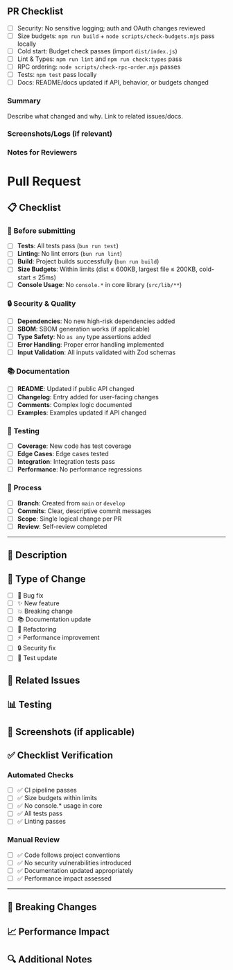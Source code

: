 ## PR Checklist

- [ ] Security: No sensitive logging; auth and OAuth changes reviewed
- [ ] Size budgets: `npm run build` + `node scripts/check-budgets.mjs` pass locally
- [ ] Cold start: Budget check passes (import `dist/index.js`)
- [ ] Lint & Types: `npm run lint` and `npm run check:types` pass
- [ ] RPC ordering: `node scripts/check-rpc-order.mjs` passes
- [ ] Tests: `npm test` pass locally
- [ ] Docs: README/docs updated if API, behavior, or budgets changed

### Summary

Describe what changed and why. Link to related issues/docs.

### Screenshots/Logs (if relevant)

### Notes for Reviewers

# Pull Request

## 📋 Checklist

### 🚀 **Before submitting**
- [ ] **Tests**: All tests pass (`bun run test`)
- [ ] **Linting**: No lint errors (`bun run lint`)
- [ ] **Build**: Project builds successfully (`bun run build`)
- [ ] **Size Budgets**: Within limits (dist ≤ 600KB, largest file ≤ 200KB, cold-start ≤ 25ms)
- [ ] **Console Usage**: No `console.*` in core library (`src/lib/**`)

### 🔒 **Security & Quality**
- [ ] **Dependencies**: No new high-risk dependencies added
- [ ] **SBOM**: SBOM generation works (if applicable)
- [ ] **Type Safety**: No `as any` type assertions added
- [ ] **Error Handling**: Proper error handling implemented
- [ ] **Input Validation**: All inputs validated with Zod schemas

### 📚 **Documentation**
- [ ] **README**: Updated if public API changed
- [ ] **Changelog**: Entry added for user-facing changes
- [ ] **Comments**: Complex logic documented
- [ ] **Examples**: Examples updated if API changed

### 🧪 **Testing**
- [ ] **Coverage**: New code has test coverage
- [ ] **Edge Cases**: Edge cases tested
- [ ] **Integration**: Integration tests pass
- [ ] **Performance**: No performance regressions

### 🔄 **Process**
- [ ] **Branch**: Created from `main` or `develop`
- [ ] **Commits**: Clear, descriptive commit messages
- [ ] **Scope**: Single logical change per PR
- [ ] **Review**: Self-review completed

---

## 📝 **Description**

<!-- Describe your changes here -->

## 🎯 **Type of Change**

- [ ] 🐛 Bug fix
- [ ] ✨ New feature
- [ ] 💥 Breaking change
- [ ] 📚 Documentation update
- [ ] 🔧 Refactoring
- [ ] ⚡ Performance improvement
- [ ] 🔒 Security fix
- [ ] 🧪 Test update

## 🔗 **Related Issues**

<!-- Link to related issues, e.g., "Closes #123" -->

## 📊 **Testing**

<!-- Describe how you tested your changes -->

## 📸 **Screenshots** (if applicable)

<!-- Add screenshots for UI changes -->

## ✅ **Checklist Verification**

<!-- The following will be verified by reviewers -->

### **Automated Checks**
- [ ] ✅ CI pipeline passes
- [ ] ✅ Size budgets within limits
- [ ] ✅ No console.* usage in core
- [ ] ✅ All tests pass
- [ ] ✅ Linting passes

### **Manual Review**
- [ ] ✅ Code follows project conventions
- [ ] ✅ No security vulnerabilities introduced
- [ ] ✅ Documentation updated appropriately
- [ ] ✅ Performance impact assessed

---

## 🚨 **Breaking Changes**

<!-- List any breaking changes and migration steps -->

## 📈 **Performance Impact**

<!-- Describe any performance impact -->

## 🔍 **Additional Notes**

<!-- Any additional information for reviewers -->
